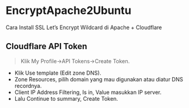 # EncryptApache2Ubuntu
Cara Install SSL Let’s Encrypt Wildcard di Apache + Cloudflare

##  Cloudflare API Token
> Klik My Profile->API Tokens->Create Token.
- Klik Use template (Edit zone DNS).
- Zone Resources, pilih domain yang mau digunakan atau diatur DNS recordnya.
- Client IP Address Filtering, Is in, Value masukkan IP server.
- Lalu Continue to summary, Create Token.
<picture>
<source media="(prefers-color-scheme: dark)" srcset="https://musaamin.web.id/wp-content/uploads/2021/06/01.install-ssl-letsencrypt-wildcard-apache-cloudflare_create-cloudflare-api-token.jpg">
</picture>
